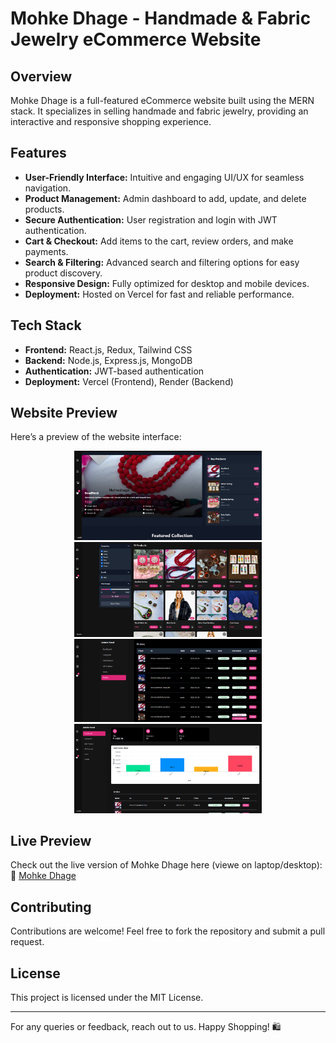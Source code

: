 # Mohke Dhage - Handmade & Fabric Jewelry eCommerce Website

## Overview
Mohke Dhage is a full-featured eCommerce website built using the MERN stack. It specializes in selling handmade and fabric jewelry, providing an interactive and responsive shopping experience.

## Features
- **User-Friendly Interface:** Intuitive and engaging UI/UX for seamless navigation.
- **Product Management:** Admin dashboard to add, update, and delete products.
- **Secure Authentication:** User registration and login with JWT authentication.
- **Cart & Checkout:** Add items to the cart, review orders, and make payments.
- **Search & Filtering:** Advanced search and filtering options for easy product discovery.
- **Responsive Design:** Fully optimized for desktop and mobile devices.
- **Deployment:** Hosted on Vercel for fast and reliable performance.

## Tech Stack
- **Frontend:** React.js, Redux, Tailwind CSS
- **Backend:** Node.js, Express.js, MongoDB
- **Authentication:** JWT-based authentication
- **Deployment:** Vercel (Frontend), Render (Backend)

## Website Preview  
Here’s a preview of the website interface:  

<p align="center">
  <img src="uploads/pr1.png" alt="Homepage" width="300">
  <img src="uploads/pr2.png" alt="Product Page" width="300">
  <img src="uploads/pr3.png" alt="Order page" width="300">
  <img src="uploads/pr4.png" alt="Dashboard" width="300">
</p>

## Live Preview  
Check out the live version of Mohke Dhage here (viewe on laptop/desktop):  
🔗 [Mohke Dhage](https://mohkedhage.vercel.app/)

## Contributing  
Contributions are welcome! Feel free to fork the repository and submit a pull request.

## License  
This project is licensed under the MIT License.

---

For any queries or feedback, reach out to us. Happy Shopping! 🛍️
